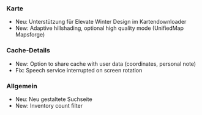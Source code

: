 ### Karte
- Neu: Unterstützung für Elevate Winter Design im Kartendownloader
- New: Adaptive hillshading, optional high quality mode (UnifiedMap Mapsforge)

### Cache-Details
- New: Option to share cache with user data (coordinates, personal note)
- Fix: Speech service interrupted on screen rotation

### Allgemein
- Neu: Neu gestaltete Suchseite
- New: Inventory count filter
